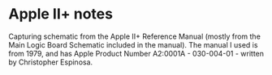 # Apple II+ notes

Capturing schematic from the Apple II+ Reference Manual (mostly from the Main Logic Board Schematic included in the manual).
The manual I used is from 1979, and has Apple Product Number A2:0001A - 030-004-01 - written by Christopher Espinosa.

